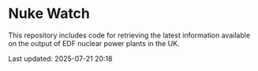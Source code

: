 # Nuke Watch

This repository includes code for retrieving the latest information available on the output of EDF nuclear power plants in the UK.

Last updated: 2025-07-21 20:18